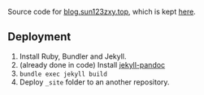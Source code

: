 Source code for [blog.sun123zxy.top](https://blog.sun123zxy.top), which is kept [here](https://github.com/sun123zxy/sun123zxy.github.io/).

## Deployment

1. Install Ruby, Bundler and Jekyll.
2. (already done in code) Install [jekyll-pandoc](https://github.com/mfenner/jekyll-pandoc)
3. `bundle exec jekyll build`
4. Deploy `_site` folder to an another repository.